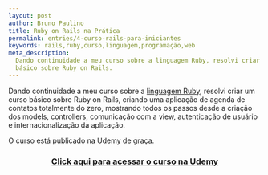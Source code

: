 ```yaml
---
layout: post
author: Bruno Paulino
title: Ruby on Rails na Prática
permalink: entries/4-curso-rails-para-iniciantes
keywords: rails,ruby,curso,linguagem,programação,web
meta_description:
  Dando continuidade a meu curso sobre a linguagem Ruby, resolvi criar um curso
  básico sobre Ruby on Rails.
---
```


Dando continuidade a meu curso sobre a
[linguagem Ruby](https://bpaulino.com/entries/3-curso-ruby-para-iniciantes),
resolvi criar um curso básico sobre Ruby on Rails, criando uma aplicação de
agenda de contatos totalmente do zero, mostrando todos os passos desde a criação
dos models, controllers, comunicação com a view, autenticação de usuário e
internacionalização da aplicação.

O curso está publicado na Udemy de graça.

<h3 style="display: block; text-align: center;">
 <a href="https://www.udemy.com/ruby-on-rails-5-na-pratica/">Click aqui para acessar o curso na Udemy</a>
</h3>
